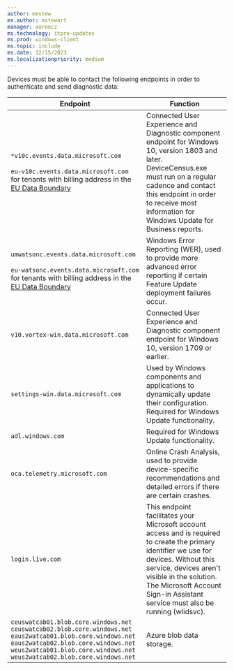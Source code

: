 ```yaml
---
author: mestew
ms.author: mstewart
manager: aaroncz
ms.technology: itpro-updates
ms.prod: windows-client
ms.topic: include
ms.date: 12/15/2023
ms.localizationpriority: medium
---
```


<!-- This file is shared by update/wufb-reports-prerequisites.md and update/wufb-reports-configuration-manual.md articles. Headings are driven by article context. -->

Devices must be able to contact the following endpoints in order to authenticate and send diagnostic data: 

| **Endpoint**  | **Function**  |
|---------------------------------------------------------|-----------|
| `*v10c.events.data.microsoft.com` </br> </br> `eu-v10c.events.data.microsoft.com` for tenants with billing address in the [EU Data Boundary](/privacy/eudb/eu-data-boundary-learn) <!--8141818--> | Connected User Experience and Diagnostic component endpoint for Windows 10, version 1803 and later. DeviceCensus.exe must run on a regular cadence and contact this endpoint in order to receive most information for Windows Update for Business reports. |
| `umwatsonc.events.data.microsoft.com` </br> </br> `eu-watsonc.events.data.microsoft.com` for tenants with billing address in the [EU Data Boundary](/privacy/eudb/eu-data-boundary-learn) | Windows Error Reporting (WER), used to provide more advanced error reporting if certain Feature Update deployment failures occur. |
| `v10.vortex-win.data.microsoft.com` | Connected User Experience and Diagnostic component endpoint for Windows 10, version 1709 or earlier. |
| `settings-win.data.microsoft.com` | Used by Windows components and applications to dynamically update their configuration. Required for Windows Update functionality. |
| `adl.windows.com` | Required for Windows Update functionality. |
| `oca.telemetry.microsoft.com`  | Online Crash Analysis, used to provide device-specific recommendations and detailed errors if there are certain crashes. |
| `login.live.com` | This endpoint facilitates your Microsoft account access and is required to create the primary identifier we use for devices. Without this service, devices aren't visible in the solution. The Microsoft Account Sign-in Assistant service must also be running (wlidsvc). |
| `ceuswatcab01.blob.core.windows.net` <br> `ceuswatcab02.blob.core.windows.net` <br> `eaus2watcab01.blob.core.windows.net` <br> `eaus2watcab02.blob.core.windows.net` <br> `weus2watcab01.blob.core.windows.net` <br> `weus2watcab02.blob.core.windows.net` | Azure blob data storage. <!-- 8603508 --> |

